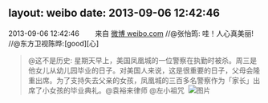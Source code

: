 layout: weibo
date: 2013-09-06 12:42:46
---
2013-09-06 12:42:46  &nbsp;&nbsp;&nbsp;&nbsp;&nbsp;&nbsp; 来自 <a href="http://weibo.com/" rel="nofollow">微博 weibo.com</a>
//@张怡筠: 哇！人心真美丽! //@东方卫视陈晔:[good][心]
>  @这不是历史: 星期天早上，美国凤凰城的一位警察在执勤时被杀。周三是他女儿从幼儿园毕业的日子。对美国人来说，这是很重要的日子，父母会隆重出席。为了支持失去父亲的女孩，凤凰城的三百多名警察作为「家长」出席了小女孩的毕业典礼。@袁裕来律师 @左小祖咒 ​​​
>  ![图片](https://ww1.sinaimg.cn/large/40462842gw1e54y0jvvj5j20c81ufdnd.jpg)
